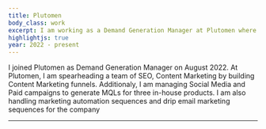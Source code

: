 ```yaml
---
title: Plutomen
body_class: work
excerpt: I am working as a Demand Generation Manager at Plutomen where I am incharge of handling all sorts of activities like SEO, Content Marketing, Social Media advertising, Marketing Automation, Email marketing, Webinars, etc. 
highlightjs: true
year: 2022 - present
---
```


I joined Plutomen as Demand Generation Manager on August 2022. At Plutomen, I am spearheading a team of SEO, Content Marketing by building Content Marketing funnels. Additionaly, I am managing Social Media and Paid campaigns to generate MQLs for three in-house products. I am also handling marketing automation sequences and drip email marketing sequences for the company

---

